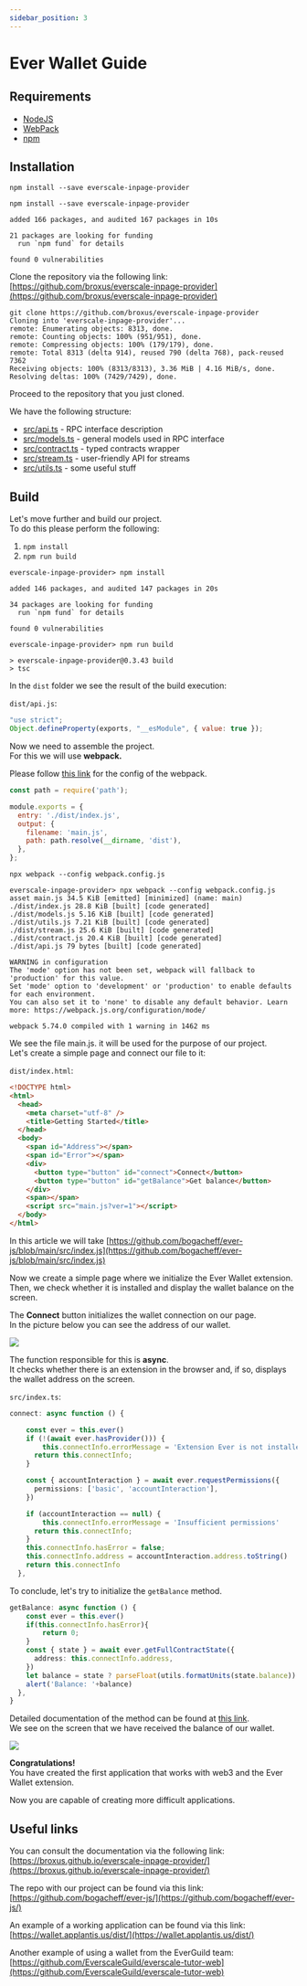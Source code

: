```yaml
---
sidebar_position: 3
---
```


# Ever Wallet Guide

## Requirements

- [NodeJS](https://nodejs.org/)
- [WebPack](https://webpack.js.org/guides/installation/)
- [npm](https://www.npmjs.com/)

## Installation

`npm install --save everscale-inpage-provider`

```shell
npm install --save everscale-inpage-provider

added 166 packages, and audited 167 packages in 10s

21 packages are looking for funding
  run `npm fund` for details

found 0 vulnerabilities
```

Clone the repository via the following link: [https://github.com/broxus/everscale-inpage-provider](https://github.com/broxus/everscale-inpage-provider)

```shell
git clone https://github.com/broxus/everscale-inpage-provider
Cloning into 'everscale-inpage-provider'...
remote: Enumerating objects: 8313, done.
remote: Counting objects: 100% (951/951), done.
remote: Compressing objects: 100% (179/179), done.
remote: Total 8313 (delta 914), reused 790 (delta 768), pack-reused 7362
Receiving objects: 100% (8313/8313), 3.36 MiB | 4.16 MiB/s, done.
Resolving deltas: 100% (7429/7429), done.
```

Proceed to the repository that you just cloned.

We have the following structure:

- [src/api.ts](https://github.com/broxus/everscale-inpage-provider/blob/master/src/api.ts) - RPC interface description
- [src/models.ts](https://github.com/broxus/everscale-inpage-provider/blob/master/src/models.ts) - general models used in RPC interface
- [src/contract.ts](https://github.com/broxus/everscale-inpage-provider/blob/master/src/contract.ts) - typed contracts wrapper
- [src/stream.ts](https://github.com/broxus/everscale-inpage-provider/blob/master/src/stream.ts) - user-friendly API for streams
- [src/utils.ts](https://github.com/broxus/everscale-inpage-provider/blob/master/src/utils.ts) - some useful stuff

## Build

Let's move further and build our project.       
To do this please perform the following:

1. `npm install`
2. `npm run build`

```shell
everscale-inpage-provider> npm install

added 146 packages, and audited 147 packages in 20s

34 packages are looking for funding
  run `npm fund` for details

found 0 vulnerabilities

everscale-inpage-provider> npm run build

> everscale-inpage-provider@0.3.43 build
> tsc
```

In the `dist` folder we see the result of the build execution:

`dist/api.js`:

```js
"use strict";
Object.defineProperty(exports, "__esModule", { value: true });
```

Now we need to assemble the project.        
For this we will use **webpack.**

Please follow [this link](https://github.com/ultrasp/ever-js/blob/main/webpack.config.js) for the config of the webpack.

```js
const path = require('path');

module.exports = {
  entry: './dist/index.js',
  output: {
    filename: 'main.js',
    path: path.resolve(__dirname, 'dist'),
  },
};
```

`npx webpack --config webpack.config.js`

```shell
everscale-inpage-provider> npx webpack --config webpack.config.js
asset main.js 34.5 KiB [emitted] [minimized] (name: main)
./dist/index.js 28.8 KiB [built] [code generated]
./dist/models.js 5.16 KiB [built] [code generated]
./dist/utils.js 7.21 KiB [built] [code generated]
./dist/stream.js 25.6 KiB [built] [code generated]
./dist/contract.js 20.4 KiB [built] [code generated]
./dist/api.js 79 bytes [built] [code generated]

WARNING in configuration
The 'mode' option has not been set, webpack will fallback to 'production' for this value.
Set 'mode' option to 'development' or 'production' to enable defaults for each environment.
You can also set it to 'none' to disable any default behavior. Learn more: https://webpack.js.org/configuration/mode/

webpack 5.74.0 compiled with 1 warning in 1462 ms
```

We see the file main.js. it will be used for the purpose of our project.        
Let's create a simple page and connect our file to it:

`dist/index.html`:

```html
<!DOCTYPE html>
<html>
  <head>
    <meta charset="utf-8" />
    <title>Getting Started</title>
  </head>
  <body>
    <span id="Address"></span>
    <span id="Error"></span>
    <div>
      <button type="button" id="connect">Connect</button>
      <button type="button" id="getBalance">Get balance</button>
    </div>
    <span></span>
    <script src="main.js?ver=1"></script>
  </body>
</html>
```

In this article we will take [https://github.com/bogacheff/ever-js/blob/main/src/index.js](https://github.com/bogacheff/ever-js/blob/main/src/index.js)

Now we create a simple page where we initialize the Ever Wallet extension.      
Then, we check whether it is installed and display the wallet balance on the screen.

The **Connect** button initializes the wallet connection on our page.       
In the picture below you can see the address of our wallet.

![](img/1.png)

The function responsible for this is **async**.         
It checks whether there is an extension in the browser and, if so, displays the wallet address on the screen.

`src/index.ts`:

```ts
connect: async function () {

    const ever = this.ever()
    if (!(await ever.hasProvider())) {
        this.connectInfo.errorMessage = 'Extension Ever is not installed';
      return this.connectInfo;
    }

    const { accountInteraction } = await ever.requestPermissions({
      permissions: ['basic', 'accountInteraction'],
    })

    if (accountInteraction == null) {
        this.connectInfo.errorMessage = 'Insufficient permissions'
      return this.connectInfo;
    }
    this.connectInfo.hasError = false;
    this.connectInfo.address = accountInteraction.address.toString()
    return this.connectInfo
  },
```

To conclude, let's try to initialize the `getBalance` method.

```ts
getBalance: async function () {    
    const ever = this.ever()
    if(this.connectInfo.hasError){
        return 0;
    }
    const { state } = await ever.getFullContractState({
      address: this.connectInfo.address,
    })
    let balance = state ? parseFloat(utils.formatUnits(state.balance)) : 0
    alert('Balance: '+balance)
  },
}
```

Detailed documentation of the method can be found at [this link](https://broxus.github.io/everscale-inpage-provider/classes/ProviderRpcClient.html#getBalance).     
We see on the screen that we have received the balance of our wallet.

![](img/2.png)

**Congratulations!**        
You have created the first application that works with web3 and the Ever Wallet extension.

Now you are capable of creating more difficult applications.

## Useful links

You can consult the documentation via the following link:
[https://broxus.github.io/everscale-inpage-provider/](https://broxus.github.io/everscale-inpage-provider/)

The repo with our project can be found via this link:
[https://github.com/bogacheff/ever-js/](https://github.com/bogacheff/ever-js/)

An example of a working application can be found via this link:
[https://wallet.applantis.us/dist/](https://wallet.applantis.us/dist/)

Another example of using a wallet from the EverGuild team:
[https://github.com/EverscaleGuild/everscale-tutor-web](https://github.com/EverscaleGuild/everscale-tutor-web)
